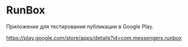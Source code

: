 # RunBox
Приложение для тестирования публикации в Google Play.

https://play.google.com/store/apps/details?id=com.messengers.runbox
